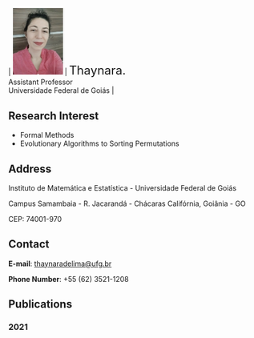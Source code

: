 | <img src="foto.jpg" alt="drawing" width="100"/> | <font size="+2">Thaynara.</font><br>Assistant Professor<br>Universidade Federal de Goiás |


## Research Interest

- Formal Methods
- Evolutionary Algorithms to Sorting Permutations

## Address

Instituto de Matemática e Estatística - Universidade Federal de Goiás

Campus Samambaia - R. Jacarandá - Chácaras Califórnia, Goiânia - GO

CEP: 74001-970

## Contact
**E-mail**: thaynaradelima@ufg.br

**Phone Number**: +55 (62) 3521-1208

## Publications

### 2021


